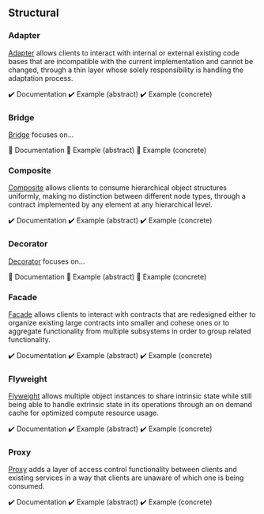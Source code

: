 ## Structural

### Adapter

[Adapter][adapter] allows clients to interact with internal or external existing code bases that are incompatible with
the current implementation and cannot be changed, through a thin layer whose solely responsibility is handling the
adaptation process.

:heavy_check_mark: Documentation
:heavy_check_mark: Example (abstract)
:heavy_check_mark: Example (concrete)

### Bridge

[Bridge][bridge] focuses on...

:construction: Documentation
:construction: Example (abstract)
:construction: Example (concrete)

### Composite

[Composite][composite] allows clients to consume hierarchical object structures uniformly, making no distinction between
different node types, through a contract implemented by any element at any hierarchical level.

:heavy_check_mark: Documentation
:heavy_check_mark: Example (abstract)
:heavy_check_mark: Example (concrete)

### Decorator

[Decorator][decorator] focuses on...

:construction: Documentation
:construction: Example (abstract)
:construction: Example (concrete)

### Facade

[Facade][facade] allows clients to interact with contracts that are redesigned either to organize existing large
contracts into smaller and cohese ones or to aggregate functionality from multiple subsystems in order to group related
functionality.

:heavy_check_mark: Documentation
:heavy_check_mark: Example (abstract)
:heavy_check_mark: Example (concrete)

### Flyweight

[Flyweight][flyweight] allows multiple object instances to share intrinsic state while still being able to handle
extrinsic state in its operations through an on demand cache for optimized compute resource usage.

:heavy_check_mark: Documentation
:heavy_check_mark: Example (abstract)
:heavy_check_mark: Example (concrete)

### Proxy

[Proxy][proxy] adds a layer of access control functionality between clients and existing services in a way that clients
are unaware of which one is being consumed.

:heavy_check_mark: Documentation
:heavy_check_mark: Example (abstract)
:heavy_check_mark: Example (concrete)



[adapter]: ./adapter/
[bridge]: ./bridge/
[composite]: ./composite/
[decorator]: ./decorator/
[facade]: ./facade/
[flyweight]: ./flyweight/
[proxy]: ./proxy/